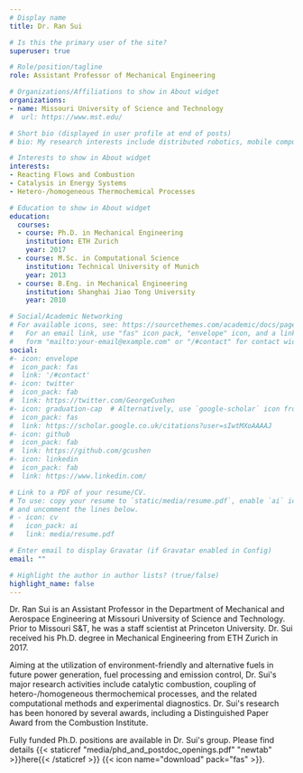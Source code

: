 ```yaml
---
# Display name
title: Dr. Ran Sui

# Is this the primary user of the site?
superuser: true

# Role/position/tagline
role: Assistant Professor of Mechanical Engineering

# Organizations/Affiliations to show in About widget
organizations:
- name: Missouri University of Science and Technology
#  url: https://www.mst.edu/

# Short bio (displayed in user profile at end of posts)
# bio: My research interests include distributed robotics, mobile computing and programmable matter.

# Interests to show in About widget
interests:
- Reacting Flows and Combustion
- Catalysis in Energy Systems
- Hetero-/homogeneous Thermochemical Processes

# Education to show in About widget
education:
  courses:
  - course: Ph.D. in Mechanical Engineering
    institution: ETH Zurich
    year: 2017
  - course: M.Sc. in Computational Science
    institution: Technical University of Munich
    year: 2013
  - course: B.Eng. in Mechanical Engineering
    institution: Shanghai Jiao Tong University
    year: 2010

# Social/Academic Networking
# For available icons, see: https://sourcethemes.com/academic/docs/page-builder/#icons
#   For an email link, use "fas" icon pack, "envelope" icon, and a link in the
#   form "mailto:your-email@example.com" or "/#contact" for contact widget.
social:
#- icon: envelope
#  icon_pack: fas
#  link: '/#contact'
#- icon: twitter
#  icon_pack: fab
#  link: https://twitter.com/GeorgeCushen
#- icon: graduation-cap  # Alternatively, use `google-scholar` icon from `ai` icon pack
#  icon_pack: fas
#  link: https://scholar.google.co.uk/citations?user=sIwtMXoAAAAJ
#- icon: github
#  icon_pack: fab
#  link: https://github.com/gcushen
#- icon: linkedin
#  icon_pack: fab
#  link: https://www.linkedin.com/

# Link to a PDF of your resume/CV.
# To use: copy your resume to `static/media/resume.pdf`, enable `ai` icons in `params.toml`, 
# and uncomment the lines below.
# - icon: cv
#   icon_pack: ai
#   link: media/resume.pdf

# Enter email to display Gravatar (if Gravatar enabled in Config)
email: ""

# Highlight the author in author lists? (true/false)
highlight_name: false
---
```



Dr. Ran Sui is an Assistant Professor in the Department of Mechanical and Aerospace Engineering at Missouri University of Science and Technology. Prior to Missouri S&T, he was a staff scientist at Princeton University. Dr. Sui received his Ph.D. degree in Mechanical Engineering from ETH Zurich in 2017.

Aiming at the utilization of environment-friendly and alternative fuels in future power generation, fuel processing and emission control, Dr. Sui's major research activities include catalytic combustion, coupling of hetero-/homogeneous thermochemical processes, and the related computational methods and experimental diagnostics. Dr. Sui's research has been honored by several awards, including a Distinguished Paper Award from the Combustion Institute.

Fully funded Ph.D. positions are available in Dr. Sui's group. Please find details {{< staticref "media/phd_and_postdoc_openings.pdf" "newtab" >}}here{{< /staticref >}} {{< icon name="download" pack="fas" >}}.
